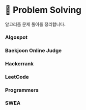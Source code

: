# 🔮 Problem Solving
알고리즘 문제 풀이를 정리합니다.

### Algospot

### Baekjoon Online Judge

### Hackerrank

### LeetCode

### Programmers

### SWEA
